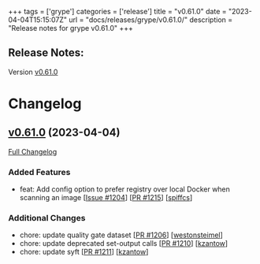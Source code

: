 +++
tags = ['grype']
categories = ['release']
title = "v0.61.0"
date = "2023-04-04T15:15:07Z"
url = "docs/releases/grype/v0.61.0/"
description = "Release notes for grype v0.61.0"
+++

## Release Notes:
Version [v0.61.0](https://github.com/anchore/grype/releases/tag/v0.61.0)

# Changelog

## [v0.61.0](https://github.com/anchore/grype/tree/v0.61.0) (2023-04-04)

[Full Changelog](https://github.com/anchore/grype/compare/v0.60.0...v0.61.0)

### Added Features

- feat: Add config option to prefer registry over local Docker when scanning an image [[Issue #1204](https://github.com/anchore/grype/issues/1204)] [[PR #1215](https://github.com/anchore/grype/pull/1215)] [[spiffcs](https://github.com/spiffcs)]

### Additional Changes

- chore: update quality gate dataset [[PR #1206](https://github.com/anchore/grype/pull/1206)] [[westonsteimel](https://github.com/westonsteimel)]
- chore: update deprecated set-output calls [[PR #1210](https://github.com/anchore/grype/pull/1210)] [[kzantow](https://github.com/kzantow)]
- chore: update syft [[PR #1211](https://github.com/anchore/grype/pull/1211)] [[kzantow](https://github.com/kzantow)]
